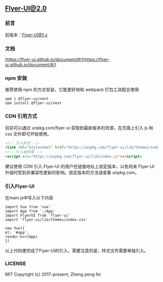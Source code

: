 ## Flyer-UI@2.0

### 前言
前版本：[Flyer-UI@1.x](https://github.com/flyer-ui/flyer-ui)

### 文档
[https://flyer-ui.github.io/document/#/](https://flyer-ui.github.io/document/#/)

### npm 安装

推荐使用 npm 的方式安装，它能更好地和 webpack 打包工具配合使用

```JS
npm i @flyer-ui/next
npm install @flyer-ui/next
```
### CDN 引用方式

目前可以通过 unpkg.com/flyer-ui
 获取到最新版本的资源，在页面上引入 js 和 css 文件即可开始使用。


```HTML
<!-- 引入样式 -->
<link rel="stylesheet" href="https://unpkg.com/flyer-ui/lib/themes/index.css"> 
<!-- 引入组件库 --> 
<script src="https://unpkg.com/flyer-ui/lib/index.js"></script>
```
建议使用 CDN 引入 Flyer-UI 的用户在链接地址上锁定版本，以免将来 Flyer-UI 升级时受到非兼容性更新的影响。锁定版本的方法请查看 unpkg.com。

### 引入Flyer-UI

在main.js中写入以下内容

```JS
import Vue from 'vue'
import App from './App'
import FlyerUI from 'flyer-ui'
import 'flyer-ui/lib/themes/index.css'

new Vue({
el: '#app',
render:h=>(App)
})

```
以上代码便完成了Flyer-UI的引入。需要注意的是，样式文件需要单独引入。

### LICENSE
MIT
Copyright (c) 2017-present, Zheng peng fei